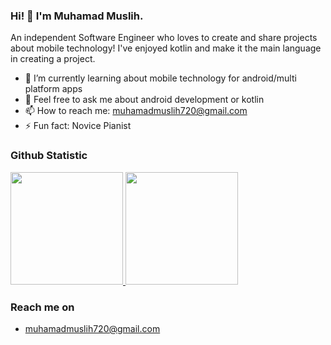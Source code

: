 ### Hi! 👋 I'm Muhamad Muslih.

An independent Software Engineer who loves to create and share projects about mobile technology! I've enjoyed kotlin and make it the main language in creating a project.

- 🌱 I’m currently learning about mobile technology for android/multi platform apps
- 💬 Feel free to ask me about android development or kotlin
- 📫 How to reach me: muhamadmuslih720@gmail.com
- ⚡ Fun fact: Novice Pianist
  
### Github Statistic
<p align="left">
<a href="https://github.com/papermintx">
  <img height="180em" src="https://github-readme-stats-eight-theta.vercel.app/api?username=papermintx&show_icons=true&theme=algolia&include_all_commits=true&count_private=true"/>
  <img height="180em" src="https://github-readme-stats-eight-theta.vercel.app/api/top-langs/?username=papermintx&layout=compact&langs_count=8&theme=algolia"/>
</a>
</p>

### Reach me on
- muhamadmuslih720@gmail.com
